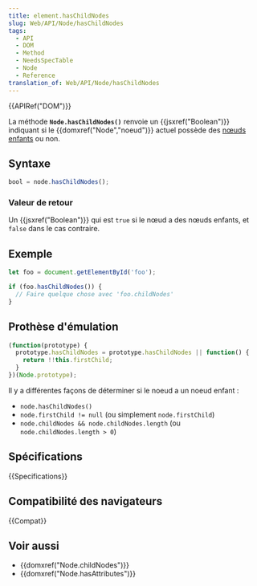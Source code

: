 ```yaml
---
title: element.hasChildNodes
slug: Web/API/Node/hasChildNodes
tags:
  - API
  - DOM
  - Method
  - NeedsSpecTable
  - Node
  - Reference
translation_of: Web/API/Node/hasChildNodes
---
```


{{APIRef("DOM")}}

La méthode **`Node.hasChildNodes()`** renvoie un {{jsxref("Boolean")}} indiquant si le {{domxref("Node","noeud")}} actuel possède des [nœuds enfants](/fr/docs/Web/API/Node/childNodes) ou non.

## Syntaxe

```js
bool = node.hasChildNodes();
```

### Valeur de retour

Un {{jsxref("Boolean")}} qui est `true` si le nœud a des nœuds enfants, et `false` dans le cas contraire.

## Exemple

```js
let foo = document.getElementById('foo');

if (foo.hasChildNodes()) {
  // Faire quelque chose avec 'foo.childNodes'
}
```

## Prothèse d'émulation

```js
(function(prototype) {
  prototype.hasChildNodes = prototype.hasChildNodes || function() {
    return !!this.firstChild;
  }
})(Node.prototype);
```

Il y a différentes façons de déterminer si le noeud a un noeud enfant :

- `node.hasChildNodes()`
- `node.firstChild != null` (ou simplement `node.firstChild`)
- `node.childNodes && node.childNodes.length` (ou `node.childNodes.length > 0`)

## Spécifications

{{Specifications}}

## Compatibilité des navigateurs

{{Compat}}

## Voir aussi

- {{domxref("Node.childNodes")}}
- {{domxref("Node.hasAttributes")}}
